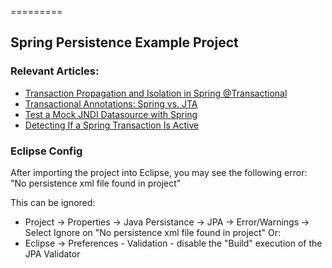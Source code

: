 =========

## Spring Persistence Example Project


### Relevant Articles: 
- [Transaction Propagation and Isolation in Spring @Transactional](https://www.surya.com/spring-transactional-propagation-isolation)
- [Transactional Annotations: Spring vs. JTA](https://www.surya.com/spring-vs-jta-transactional)
- [Test a Mock JNDI Datasource with Spring](https://www.surya.com/spring-mock-jndi-datasource)
- [Detecting If a Spring Transaction Is Active](https://www.surya.com/spring-transaction-active)

### Eclipse Config 
After importing the project into Eclipse, you may see the following error:  
"No persistence xml file found in project"

This can be ignored: 
- Project -> Properties -> Java Persistance -> JPA -> Error/Warnings -> Select Ignore on "No persistence xml file found in project"
Or: 
- Eclipse -> Preferences - Validation - disable the "Build" execution of the JPA Validator 


